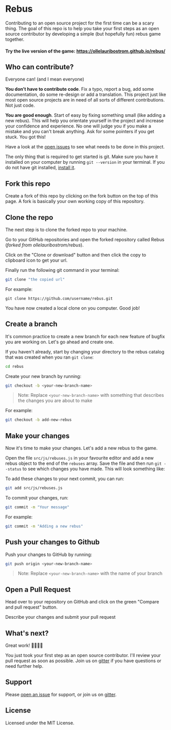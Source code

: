 # Rebus

Contributing to an open source project for the first time can be a scary thing. The goal of this repo is to help you take your first steps as an open source contributor by developing a simple (but hopefully fun) rebus game together.

#### Try the live version of the game: https://ollelauribostrom.github.io/rebus/

## Who can contribute?

Everyone can! (and I mean everyone)

**You don’t have to contribute code**. Fix a typo, report a bug, add some documentation, do some re-design or add a translation. This project just like most open source projects are in need of all sorts of different contributions. Not just code.

**You are good enough**. Start of easy by fixing something small (like adding a new rebus). This will help you orientate yourself in the project and increase your confidence and experience. No one will judge you if you make a mistake and you can't break anything. Ask for some pointers if you get stuck. You got this!

Have a look at the [open issues]() to see what needs to be done in this project.

The only thing that is required to get started is git. Make sure you have it installed on your computer by running `git --version` in your terminal. If you do not have git installed, [install it](https://help.github.com/articles/set-up-git/).

## Fork this repo

Create a fork of this repo by clicking on the fork button on the top of this page. A fork is basically your own working copy of this repository.
<img src="" />

## Clone the repo

The next step is to clone the forked repo to your machine.

Go to your GitHub repositories and open the forked repository called Rebus (_forked from ollelauribostrom/rebus_).
<img src="" />

Click on the "Clone or download" button and then click the copy to clipboard icon to get your url.
<img src="" />

Finally run the following git command in your terminal:

```sh
git clone "the copied url"
```

For example:

```
git clone https://github.com/username/rebus.git
```

You have now created a local clone on you computer. Good job!

## Create a branch

It's common practice to create a new branch for each new feature of bugfix you are working on. Let's go ahead and create one.

If you haven't already, start by changing your directory to the rebus catalog that was created when you ran `git clone`:

```sh
cd rebus
```

Create your new branch by running:

```sh
git checkout -b <your-new-branch-name>
```

> Note: Replace `<your-new-branch-name>` with something that describes the changes you are about to make

For example:

```sh
git checkout -b add-new-rebus
```

## Make your changes

Now it's time to make your changes. Let's add a new rebus to the game.

Open the file `src/js/rebuses.js` in your favourite editor and add a new rebus object to the end of the `rebuses` array. Save the file and then run `git --status` to see which changes you have made. This will look something like:
<img src="" />

To add these changes to your next commit, you can run:

```sh
git add src/js/rebuses.js
```

To commit your changes, run:

```sh
git commit -m "Your message"
```

For example:

```sh
git commit -m "Adding a new rebus"
```

## Push your changes to Github

Push your changes to GitHub by running:

```sh
git push origin <your-new-branch-name>
```

> Note: Replace `<your-new-branch-name>` with the name of your branch

## Open a Pull Request

Head over to your repository on GitHub and click on the green "Compare and pull request" button.
<img src="" />

Describe your changes and submit your pull request
<img src="" />

## What's next?

Great work! 🎉🎉🎉🎉

You just took your first step as an open source contributor. I'll review your pull request as soon as possible. Join us on [gitter](https://gitter.im/rebus-contributors/Lobby) if you have questions or need further help.

## Support

Please [open an issue](https://github.com/ollelauribostrom/rebus/issues/new) for support, or join us on [gitter](https://gitter.im/rebus-contributors/Lobby).

## License

Licensed under the MIT License.
